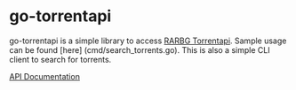 # go-torrentapi
go-torrentapi is a simple library to access [RARBG Torrentapi](http://torrentapi.org). Sample usage can be found [here] (cmd/search_torrents.go). This is also a simple CLI client to search for torrents.


[API Documentation](https://godoc.org/github.com/qopher/go-torrentapi)
